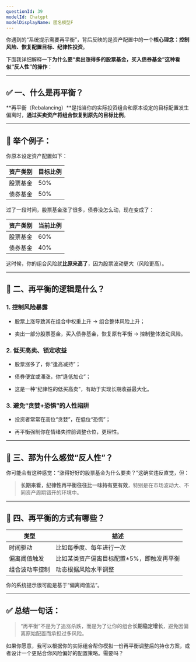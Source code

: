 ```yaml
---
questionId: 39
modelId: Chatgpt
modelDisplayName: 匿名模型F
---
```

你遇到的“系统提示需要再平衡”，背后反映的是资产配置中的一个**核心理念：控制风险、恢复配置目标、纪律性投资**。

下面我详细解释一下**为什么要“卖出涨得多的股票基金，买入债券基金”这种看似“反人性”的操作**：

---

## ✅ 一、什么是再平衡？

**再平衡（Rebalancing）**是指当你的实际投资组合和原本设定的目标配置发生偏离时，**通过买卖资产将组合恢复到原先的目标比例**。

---

## 🎯 举个例子：

你原本设定资产配置如下：

|资产类别|目标比例|
|---|---|
|股票基金|50%|
|债券基金|50%|

过了一段时间，股票基金涨了很多，债券没怎么动，现在变成了：

|资产类别|当前比例|
|---|---|
|股票基金|60%|
|债券基金|40%|

这时候，你的组合风险就**比原来高了**，因为股票波动更大（风险更高）。

---

## 🔄 二、再平衡的逻辑是什么？

### 1. **控制风险暴露**

- 股票上涨导致其在组合中权重上升 → 组合整体风险上升；
    
- 卖出一部分股票基金，买入债券基金，恢复原有平衡 → 控制整体波动风险。
    

### 2. **低买高卖、锁定收益**

- 股票涨多了，你“逢高减持”；
    
- 债券便宜或滞涨，你“逢低加仓”；
    
- 这是一种“纪律性的低买高卖”，有助于实现长期收益最大化。
    

### 3. **避免“贪婪+恐惧”的人性陷阱**

- 投资者常常在高位“贪婪”，在低位“恐慌”；
    
- 再平衡强制你在情绪失控前调整仓位，更理性。
    

---

## 🧠 三、那为什么感觉“反人性”？

你可能会有这种感觉：“涨得好好的股票基金为什么要卖？”这确实违反直觉，但：

> **长期来看，纪律性再平衡往往比一味持有更有效**，特别是在市场波动大、不同资产周期错开的环境中。

---

## 🧮 四、再平衡的方式有哪些？

|类型|描述|
|---|---|
|时间驱动|比如每季度、每年进行一次|
|偏离阈值触发|比如某类资产偏离目标配置±5%，即触发再平衡|
|组合波动率控制|动态根据风险水平调整|

你的系统提示很可能是基于“偏离阈值法”。

---

## ✅ 总结一句话：

> “再平衡”不是为了追涨杀跌，而是为了让你的组合**长期稳定增长**，避免因偏离原始配置而承担过多风险。

如果你愿意，我可以根据你的实际组合帮你模拟一份再平衡调整后的持仓方案，或者设计一个更贴合你风险偏好的配置策略。需要吗？